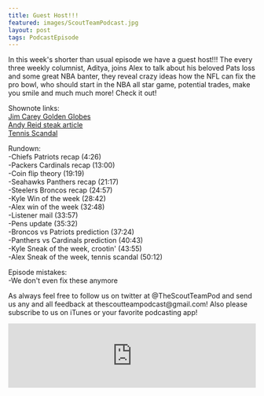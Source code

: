 ```yaml
---
title: Guest Host!!!
featured: images/ScoutTeamPodcast.jpg
layout: post
tags: PodcastEpisode
---
```


<p>In this week's shorter than usual episode we have a guest host!!! The every three weekly columnist, Aditya, joins Alex to talk about his beloved Pats loss and some great NBA banter, they reveal crazy ideas how the NFL can fix the pro bowl, who should start in the NBA all star game, potential trades, make you smile and much much more! Check it out!</p>
<p>Shownote links:
<br><a target="_blank" href="https://www.youtube.com/watch?v=uevbPqes7Wo">Jim Carey Golden Globes</a>
<br><a target="_blank" href="http://www.theonion.com/article/andy-reid-furious-self-poor-clock-management-end-7-52215">Andy Reid steak article</a>
<br><a target="_blank" href="http://www.buzzfeed.com/heidiblake/the-tennis-racket#.ouj8QWR6Z">Tennis Scandal</a></p>
<p>Rundown:
<br>-Chiefs Patriots recap (4:26)
<br>-Packers Cardinals recap  (13:00)
<br>-Coin flip theory (19:19)
<br>-Seahawks Panthers recap (21:17)
<br>-Steelers Broncos recap (24:57)
<br>-Kyle Win of the week (28:42)
<br>-Alex win of the week (32:48)
<br>-Listener mail (33:57)
<br>-Pens update (35:32)
<br>-Broncos vs Patriots prediction (37:24)
<br>-Panthers vs Cardinals prediction (40:43)
<br>-Kyle Sneak of the week, crootin' (43:55)
<br>-Alex Sneak of the week, tennis scandal (50:12)</p>
<p>Episode mistakes: 
<br>-We don't even fix these anymore</p>
<p>As always feel free to follow us on twitter at @TheScoutTeamPod and send us any and all feedback at thescoutteampodcast@gmail.com! Also please subscribe to us on iTunes or your favorite podcasting app!</p>
<iframe src="https://www.spreaker.com/embed/player/standard?episode_id=7666541&autoplay=false" style="width: 100%; height: 131px;" frameborder="0" scrolling="no"></iframe>
<br>